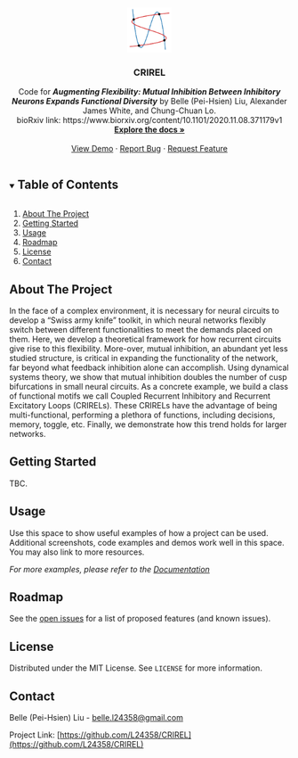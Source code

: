 <!--Source code: https://github.com/othneildrew/Best-README-Template/edit/master/README.md -->

<!-- PROJECT LOGO -->
<br />
<p align="center">
  <a href="https://github.com/L24358/CRIREL">
    <img src="https://github.com/L24358/CRIREL/blob/main/graphs/CRIREL.PNG" alt="Logo" width="80" height="80">
  </a>

  <h3 align="center">CRIREL</h3>

  <p align="center">
    Code for <strong><em>Augmenting Flexibility: Mutual Inhibition Between Inhibitory Neurons Expands Functional Diversity</em></strong> by Belle (Pei-Hsien) Liu, Alexander James White, and Chung-Chuan Lo. <br/> bioRxiv link: https://www.biorxiv.org/content/10.1101/2020.11.08.371179v1
    <br />
    <a href="https://github.com/L24358/CRIREL"><strong>Explore the docs »</strong></a>
    <br />
    <br />
    <a href="https://github.com/L24358/CRIREL">View Demo</a>
    ·
    <a href="https://github.com/L24358/CRIREL/issues">Report Bug</a>
    ·
    <a href="https://github.com/L24358/CRIREL/issues">Request Feature</a>
  </p>
</p>



<!-- TABLE OF CONTENTS -->
<details open="open">
  <summary><h2 style="display: inline-block">Table of Contents</h2></summary>
  <ol>
    <li><a href="#about-the-project">About The Project</a></li>
    <li><a href="#getting-started">Getting Started</a></li>
    <li><a href="#usage">Usage</a></li>
    <li><a href="#roadmap">Roadmap</a></li>
    <li><a href="#license">License</a></li>
    <li><a href="#contact">Contact</a></li>
  </ol>
</details>



<!-- ABOUT THE PROJECT -->
## About The Project

In the face of a complex environment, it is necessary for neural circuits to develop a “Swiss army knife” toolkit, in which neural networks flexibly switch between different functionalities to meet the demands placed on them. Here, we develop a theoretical framework for how recurrent circuits give rise to this flexibility. More-over, mutual inhibition, an abundant yet less studied structure, is critical in expanding the functionality of the network, far beyond what feedback inhibition alone can accomplish. Using dynamical systems theory, we show that mutual inhibition doubles the number of cusp bifurcations in small neural circuits. As a concrete example, we build a class of functional motifs we call Coupled Recurrent Inhibitory and Recurrent Excitatory Loops (CRIRELs). These CRIRELs have the advantage of being multi-functional, performing a plethora of functions, including decisions, memory, toggle, etc. Finally, we demonstrate how this trend holds for larger networks.


<!-- GETTING STARTED -->
## Getting Started

TBC.

<!-- USAGE EXAMPLES -->
## Usage

Use this space to show useful examples of how a project can be used. Additional screenshots, code examples and demos work well in this space. You may also link to more resources.

_For more examples, please refer to the [Documentation](https://example.com)_


<!-- ROADMAP -->
## Roadmap

See the [open issues](https://github.com/L24358/CRIREL/issues) for a list of proposed features (and known issues).


<!-- LICENSE -->
## License

Distributed under the MIT License. See `LICENSE` for more information.


<!-- CONTACT -->
## Contact

Belle (Pei-Hsien) Liu - belle.l24358@gmail.com

Project Link: [https://github.com/L24358/CRIREL](https://github.com/L24358/CRIREL)

